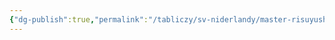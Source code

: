 ```yaml
---
{"dg-publish":true,"permalink":"/tabliczy/sv-niderlandy/master-risuyushhij-madonnu-s-mladenczem/","dgPassFrontmatter":true}
---
```



